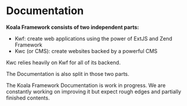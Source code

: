 # Documentation

**Koala Framework consists of two independent parts:**
* Kwf: create web applications using the power of ExtJS and Zend Framework
* Kwc (or CMS): create websites backed by a powerful CMS

Kwc relies heavily on Kwf for all of its backend.

The Documentation is also split in those two parts.

The Koala Framework Documentation is work in progress. 
We are constantly working on improving it but expect rough edges and partially finished contents.

